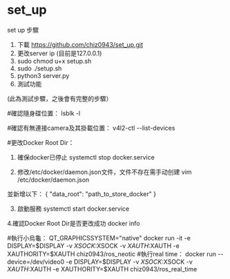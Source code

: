 # set_up

set up 步驟
1. 下載 https://github.com/chiz0943/set_up.git
2. 更改server ip (目前是127.0.0.1)
3. sudo chmod u+x setup.sh
4. sudo ./setup.sh
5. python3 server.py
6. 測試功能

(此為測試步驟，之後會有完整的步驟）

#確認隨身碟位置：
lsblk -l

#確認有無連接camera及其掛載位置：
v4l2-ctl --list-devices

#更改Docker Root Dir：

1. 確保docker已停止
systemctl stop docker.service

2. 修改/etc/docker/daemon.json文件，文件不存在需手动创建
vim /etc/docker/daemon.json

並新增以下：
{
"data_root": "path_to_store_docker"
}

3. 啟動服務
systemctl start docker.service

4.確認Docker Root Dir是否更改成功
docker info

#執行小烏龜：
QT_GRAPHICSSYSTEM="native" docker run -it -e DISPLAY=$DISPLAY -v $XSOCK:$XSOCK -v $XAUTH:$XAUTH -e XAUTHORITY=$XAUTH chiz0943/ros_neotic 
#執行real time：
docker run --device=/dev/video0 -e DISPLAY=$DISPLAY -v $XSOCK:$XSOCK -v $XAUTH:$XAUTH -e XAUTHORITY=$XAUTH chiz0943/ros_real_time
